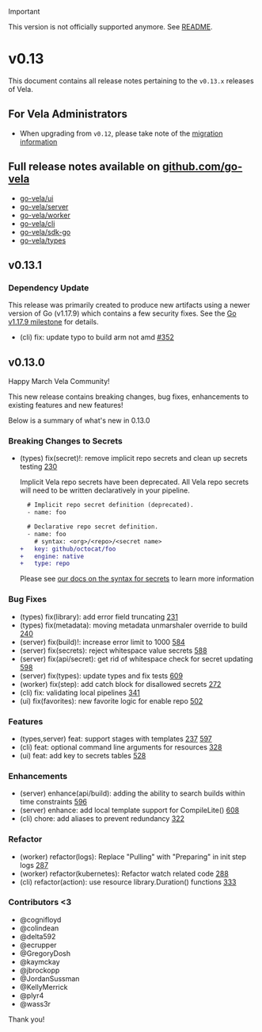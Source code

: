 > [!IMPORTANT]
> This version is not officially supported anymore. See [README](../.github/README.md).

# v0.13

This document contains all release notes pertaining to the `v0.13.x` releases of Vela.

## For Vela Administrators

* When upgrading from `v0.12`, please take note of the [migration information](/migrations/v0.13/README.md)

## Full release notes available on [github.com/go-vela](https://github.com/go-vela)

* [go-vela/ui](https://github.com/go-vela/ui/releases)
* [go-vela/server](https://github.com/go-vela/server/releases)
* [go-vela/worker](https://github.com/go-vela/worker/releases)
* [go-vela/cli](https://github.com/go-vela/cli/releases)
* [go-vela/sdk-go](https://github.com/go-vela/sdk-go/releases)
* [go-vela/types](https://github.com/go-vela/types/releases)

## v0.13.1

### Dependency Update

This release was primarily created to produce new artifacts using a newer version of Go (v1.17.9) which contains a few security fixes. See the [Go v1.17.9 milestone](https://github.com/golang/go/issues?q=milestone%3AGo1.17.9+label%3ACherryPickApproved) for details.

* (cli) fix: update typo to build arm not amd [#352](https://github.com/go-vela/cli/pull/352)

## v0.13.0

Happy March Vela Community!

This new release contains breaking changes, bug fixes, enhancements to existing features and new features!

Below is a summary of what's new in 0.13.0

### Breaking Changes to Secrets

* (types) fix(secret)!: remove implicit repo secrets and clean up secrets testing [230](https://github.com/go-vela/types/pull/230)

  Implicit Vela repo secrets have been deprecated. All Vela repo secrets will need to be written declaratively in your pipeline.

  ```diff
    # Implicit repo secret definition (deprecated).
    - name: foo

    # Declarative repo secret definition.
    - name: foo
      # syntax: <org>/<repo>/<secret name>
  +   key: github/octocat/foo
  +   engine: native
  +   type: repo
  ```
  
  Please see [our docs on the syntax for secrets](https://go-vela.github.io/docs/usage/secrets/#internal-secrets) to learn more information

### Bug Fixes

* (types) fix(library): add error field truncating [231](https://github.com/go-vela/types/pull/231)
* (types) fix(metadata): moving metadata unmarshaler override to build [240](https://github.com/go-vela/types/pull/240)
* (server) fix(build)!: increase error limit to 1000 [584](https://github.com/go-vela/server/pull/584)
* (server) fix(secrets): reject whitespace value secrets [588](https://github.com/go-vela/server/pull/588)
* (server) fix(api/secret): get rid of whitespace check for secret updating [598](https://github.com/go-vela/server/pull/598)
* (server) fix(types): update types and fix tests [609](https://github.com/go-vela/server/pull/609)
* (worker) fix(step): add catch block for disallowed secrets [272](https://github.com/go-vela/worker/pull/272)
* (cli) fix: validating local pipelines [341](https://github.com/go-vela/cli/pull/341)
* (ui) fix(favorites): new favorite logic for enable repo [502](https://github.com/go-vela/ui/pull/502)

### Features

* (types,server) feat: support stages with templates [237](https://github.com/go-vela/types/pull/237) [597](https://github.com/go-vela/server/pull/597)
* (cli) feat: optional command line arguments for resources [328](https://github.com/go-vela/cli/pull/328)
* (ui) feat: add key to secrets tables [528](https://github.com/go-vela/ui/pull/528)

### Enhancements

* (server) enhance(api/build): adding the ability to search builds within time constraints [596](https://github.com/go-vela/server/pull/586)
* (server) enhance: add local template support for CompileLite() [608](https://github.com/go-vela/server/pull/608)
* (cli) chore: add aliases to prevent redundancy [322](https://github.com/go-vela/cli/pull/322)

### Refactor

* (worker) refactor(logs): Replace "Pulling" with "Preparing" in init step logs [287](https://github.com/go-vela/worker/pull/287)
* (worker) refactor(kubernetes): Refactor watch related code [288](https://github.com/go-vela/worker/pull/288)
* (cli) refactor(action): use resource library.Duration() functions [333](https://github.com/go-vela/cli/pull/333)

### Contributors <3

* @cognifloyd
* @colindean
* @delta592
* @ecrupper
* @GregoryDosh
* @kaymckay
* @jbrockopp
* @JordanSussman
* @KellyMerrick
* @plyr4
* @wass3r

Thank you!
